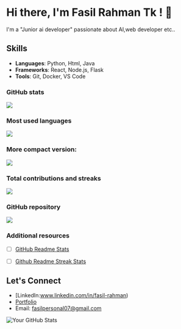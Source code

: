 # Hi there, I'm Fasil Rahman Tk ! 👋

I'm a "Junior ai developer" passionate about AI,web developer etc..

## Skills
- **Languages**: Python, Html, Java
- **Frameworks**: React, Node.js, Flask
- **Tools**: Git, Docker, VS Code

 ### GitHub stats
<img src="https://github-readme-stats.vercel.app/api?username=Fasiiltk&show_icons=true"/>

### Most used languages
<img src="https://github-readme-stats.vercel.app/api/top-langs?username=Fasiiltk"/>

### More compact version:
<img src="https://github-readme-stats.vercel.app/api/top-langs?username=Fasiiltk&layout=compact"/>

### Total contributions and streaks
<img src="https://github-readme-streak-stats.herokuapp.com/?user=Fasiiltk"/>

### GitHub repository
<img src="https://github-readme-stats.vercel.app/api/pin/?username=Fasiiltk&repo=github_profile"/>

### Additional resources
- [ ] [GitHub Readme Stats](https://github.com/Fasiiltk/github-readme-stats)
- [ ] [Github Readme Streak Stats](https://github.com/Fasiiltk/github-readme-streak-stats)


## Let's Connect
- [LinkedIn:www.linkedin.com/in/fasil-rahman)
- [Portfolio](link)
- Email: fasilpersonal07@gmail.com

![Your GitHub Stats](https://github-readme-stats.vercel.app/api?username=your-username&show_icons=true&theme=radical)
